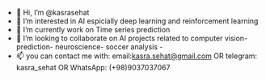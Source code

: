 - 👋 Hi, I’m @kasrasehat
- 👀 I’m interested in AI espicially deep learning and reinforcement learning
- 🌱 I’m currently work on Time series prediction
- 💞️ I’m looking to collaborate on AI projects related to computer vision- prediction- neuroscience- soccer analysis - 
- 📫 you can contact me with: email:kasra.sehat@gmail.com OR telegram: kasra_sehat OR WhatsApp: (+98)9037037067

<!---
kasrasehat/kasrasehat is a ✨ special ✨ repository because its `README.md` (this file) appears on your GitHub profile.
You can click the Preview link to take a look at your changes.
--->
